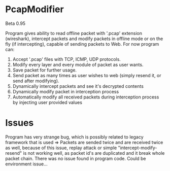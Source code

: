 # PcapModifier 
Beta 0.95

Program gives ability to read offline packet with '.pcap' extension (wireshark), intercept packets and modify packets in offline mode or on the fly (if intercepting), capable of sending packets to Web.
For now program can:
1. Accept '.pcap' files with TCP, ICMP, UDP protocols.
2. Modify every layer and every module of packet as user wants.
3. Save packet for further usage.
4. Send packet as many times as user wishes to web (simply resend it, or send after modifying).
5. Dynamically intercept packets and see it's decrypted contents 
6. Dynamically modify packet in interception process
7. Automatically modify all received packets during interception process by injecting user provided values

# Issues
Program has very strange bug, which is possibly related to legacy framework that is used =>
Packets are sended twice and are received twice as well, because of this issue, replay attack or simple "intercept-modify-resend" is not working well, as packet id's are duplicated and it break whole packet chain.
There was no issue found in program code. Could be environment issue...
